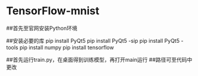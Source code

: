 # TensorFlow-mnist

##首先至官网安装Python环境

##安装必要的库
pip install PyQt5
pip install PyQt5 -sip
pip install PyQt5 -tools
pip install numpy
pip install tensorflow

##首先运行train.py，在桌面得到训练模型，再打开main运行
##路径可至代码中更改
